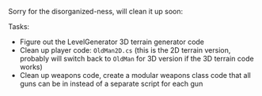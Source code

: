 Sorry for the disorganized-ness, will clean it up soon:

  Tasks:
   * Figure out the LevelGenerator 3D terrain generator code
   * Clean up player code: `OldMan2D.cs` (this is the 2D terrain version, probably will switch back to `OldMan` for 3D version if the 3D terrain code works)
   * Clean up weapons code, create a modular weapons class code that all guns can be in instead of a separate script for each gun
    
